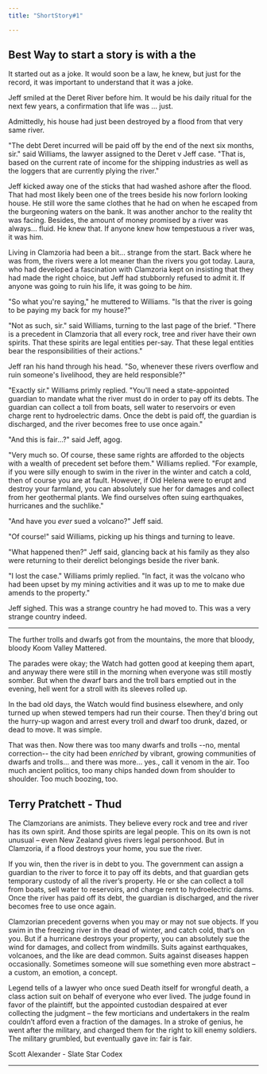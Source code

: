 ```yaml
---
title: "ShortStory#1"

---
```



## Best Way to start a story is with a the

It started out as a joke. It would soon be a law, he knew, but just for the record, it was important to understand that it was a joke.

Jeff smiled at the Deret River before him. It would be his daily ritual for the next few years, a confirmation that life was ... just.

Admittedly, his house had just been destroyed by a flood from that very same river.

"The debt Deret incurred will be paid off by the end of the next six months, sir." said Williams, the lawyer assigned to the Deret v Jeff case. "That is, based on the current rate of income for the shipping industries as well as the loggers that are currently plying the river."

Jeff kicked away one of the sticks that had washed ashore after the flood. That had most likely been one of the trees beside his now forlorn looking house. He still wore the same clothes that he had on when he escaped from the burgeoning waters on the bank. It was another anchor to the reality tht  was facing. Besides, the amount of money promised by a river was always... fluid. He knew that. If anyone knew how tempestuous a river was, it was him.

Living in Clamzoria had been a bit... strange from the start. Back where he was from, the rivers were a lot meaner than the rivers you got today. Laura, who had developed a fascination with Clamzoria kept on insisting that they had made the right choice, but Jeff had stubbornly refused to admit it. If anyone was going to ruin his life, it was going to be *him*.

"So what you're saying," he muttered to Williams. "Is that the river is going to be paying my back for my house?"

"Not as such, sir." said Williams, turning to the last page of the brief. "There is a precedent in Clamzoria that all every rock, tree and river have their own spirits. That these spirits are legal entities per-say. That these legal entities bear the responsibilities of their actions."

Jeff ran his hand through his head. "So, whenever these rivers overflow and ruin someone's livelihood, they are held responsible?"

"Exactly sir." Williams primly replied. "You'll need a state-appointed guardian to mandate what the river must do in order to pay off its debts. The guardian can collect a toll from boats, sell water to reservoirs or even charge rent to hydroelectric dams. Once the debt is paid off, the guardian is discharged, and the river becomes free to use once again."

"And this is fair...?" said Jeff, agog.

"Very much so. Of course, these same rights are afforded to the objects with a wealth of precedent set before them." Williams replied. "For example, if you were silly enough to swim in the river in the winter and catch a cold, then of course you are at fault. However, if Old Helena were to erupt and destroy your farmland, you can absolutely sue her for damages and collect from her geothermal plants. We find ourselves often suing earthquakes, hurricanes and the suchlike."

"And have you *ever* sued a volcano?" Jeff said.

"Of course!" said Williams, picking up his things and turning to leave.

"What happened then?" Jeff said, glancing back at his family as they also were returning to their derelict belongings beside the river bank.

"I lost the case." Williams primly replied. "In fact, it was the volcano who had been upset by my mining activities and it was up to me to make due amends to the property."


Jeff sighed. This was a strange country he had moved to. This was a very strange country indeed.


---


The further trolls and dwarfs got from the mountains, the more that bloody, bloody Koom Valley Mattered.

The parades were okay; the Watch had gotten good at keeping them apart, and anyway there were still in the morning when everyone was still mostly somber. But when the dwarf bars and the troll bars emptied out in the evening, hell went for a stroll with its sleeves rolled up.

In the bad old days, the Watch would find business elsewhere, and only turned up when stewed tempers had run their course. Then they'd bring out the hurry-up wagon and arrest every troll and dwarf too drunk, dazed, or dead to move. It was simple.

That was then. Now there was too many dwarfs and trolls --no, mental correction-- the city had been *enriched* by vibrant, growing communities of dwarfs and trolls... and there was more... yes., call it venom in the air. Too much ancient politics, too many chips handed down from shoulder to shoulder. Too much boozing, too.

Terry Pratchett - Thud
---

The Clamzorians are animists. They believe every rock and tree and river has its own spirit. And those spirits are legal people. This on its own is not unusual – even New Zealand gives rivers legal personhood. But in Clamzoria, if a flood destroys your home, you sue the river.

If you win, then the river is in debt to you. The government can assign a guardian to the river to force it to pay off its debts, and that guardian gets temporary custody of all the river’s property. He or she can collect a toll from boats, sell water to reservoirs, and charge rent to hydroelectric dams. Once the river has paid off its debt, the guardian is discharged, and the river becomes free to use once again.

Clamzorian precedent governs when you may or may not sue objects. If you swim in the freezing river in the dead of winter, and catch cold, that’s on you. But if a hurricane destroys your property, you can absolutely sue the wind for damages, and collect from windmills. Suits against earthquakes, volcanoes, and the like are dead common. Suits against diseases happen occasionally. Sometimes someone will sue something even more abstract – a custom, an emotion, a concept.

Legend tells of a lawyer who once sued Death itself for wrongful death, a class action suit on behalf of everyone who ever lived. The judge found in favor of the plaintiff, but the appointed custodian despaired at ever collecting the judgment – the few morticians and undertakers in the realm couldn’t afford even a fraction of the damages. In a stroke of genius, he went after the military, and charged them for the right to kill enemy soldiers. The military grumbled, but eventually gave in: fair is fair.

Scott Alexander - Slate Star Codex

---

